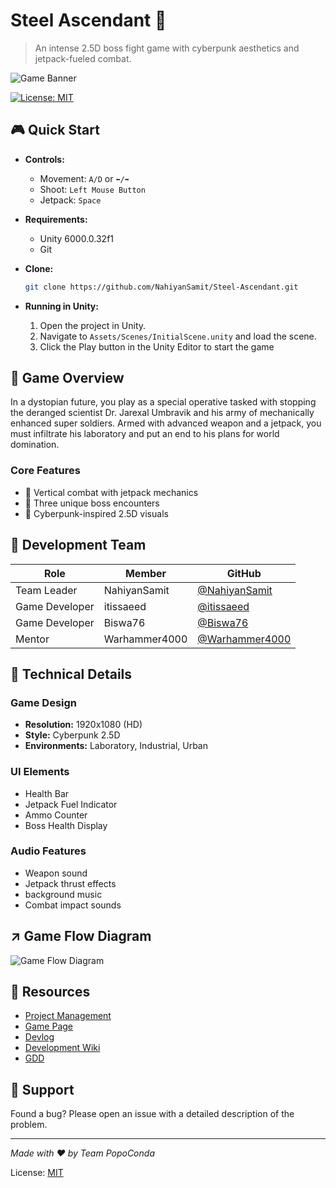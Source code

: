 # Steel Ascendant 🚀

> An intense 2.5D boss fight game with cyberpunk aesthetics and jetpack-fueled combat.

![Game Banner](https://media.discordapp.net/attachments/1320751643876261973/1361393219128000643/Game_Logo.png?ex=67fe97bc&is=67fd463c&hm=a7b4e01fcd2329ca2f66c4093791d4a1879172cff6d5ae4bb6f13605cac70693&=&format=webp&quality=lossless&width=1872&height=502)

[![License: MIT](https://img.shields.io/badge/License-MIT-yellow.svg)](https://opensource.org/licenses/MIT)

## 🎮 Quick Start

- **Controls:**
  - Movement: `A/D` or `⬅️/➡️`
  - Shoot: `Left Mouse Button`
  - Jetpack: `Space`

- **Requirements:**
  - Unity 6000.0.32f1
  - Git

- **Clone:**
  ```bash
  git clone https://github.com/NahiyanSamit/Steel-Ascendant.git
  ```

- **Running in Unity:**
  1. Open the project in Unity.
  2. Navigate to `Assets/Scenes/InitialScene.unity` and load the scene.
  3. Click the Play button in the Unity Editor to start the game

## 🎯 Game Overview

In a dystopian future, you play as a special operative tasked with stopping the deranged scientist Dr. Jarexal Umbravik and his army of mechanically enhanced super soldiers. Armed with advanced weapon and a jetpack, you must infiltrate his laboratory and put an end to his plans for world domination.

### Core Features

- 🚀 Vertical combat with jetpack mechanics
- 🎯 Three unique boss encounters
- 🎨 Cyberpunk-inspired 2.5D visuals

## 👥 Development Team

| Role | Member | GitHub |
|------|--------|--------|
| Team Leader | NahiyanSamit | [@NahiyanSamit](https://github.com/NahiyanSamit) |
| Game Developer | itissaeed | [@itissaeed](https://github.com/itissaeed) |
| Game Developer | Biswa76 | [@Biswa76](https://github.com/Biswa76) |
| Mentor | Warhammer4000 | [@Warhammer4000](https://github.com/Warhammer4000) |

## 🎨 Technical Details

### Game Design
- **Resolution:** 1920x1080 (HD)
- **Style:** Cyberpunk 2.5D
- **Environments:** Laboratory, Industrial, Urban

### UI Elements
- Health Bar
- Jetpack Fuel Indicator
- Ammo Counter
- Boss Health Display

### Audio Features
- Weapon sound
- Jetpack thrust effects
- background music
- Combat impact sounds

## ↗️ Game Flow Diagram
![Game Flow Diagram](https://media.discordapp.net/attachments/1320751643876261973/1361402062008746005/SteelAscendantFlowChart.png?ex=68009a39&is=67ff48b9&hm=673f019e44b71d7dad89a045780a5323fab81209f957277dde6e4c77cb0e4f23&=&format=webp&quality=lossless)

## 🔗 Resources

- [Project Management](https://sharing.clickup.com/9018894642/l/h/8ct2u9j-278/0fe70fbebe022bd)
- [Game Page](https://nahiyansamit.itch.io/steel-ascendant)
- [Devlog](https://nahiyansamit.itch.io/steel-ascendant/devlog/900184/devlog-1-steel-ascendant-first-steps)
- [Development Wiki](https://github.com/NahiyanSamit/Steel-Ascendant/wiki)
- [GDD](https://docs.google.com/document/d/13Mdw4Bq89dcxUxyYRou4636Uv8_hyzNATp_Rl8R5IWk/edit?tab=t.0#heading=h.8nogem2xw2dd)

## 🐛 Support

Found a bug? Please open an issue with a detailed description of the problem.

---

*Made with ❤️ by Team PopoConda*

License: [MIT](LICENSE)


